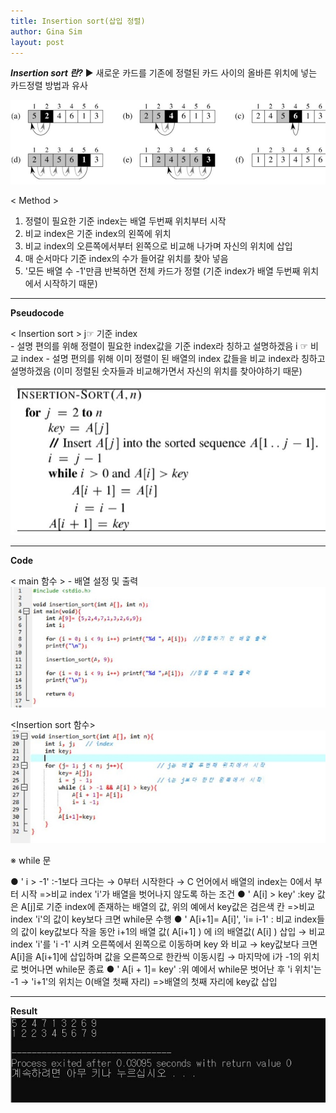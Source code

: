 ```yaml
---
title: Insertion sort(삽입 정렬)
author: Gina Sim
layout: post
---
```


***Insertion sort 란?***
▶ 새로운 카드를 기존에 정렬된 카드 사이의 올바른 위치에 넣는 카드정렬 방법과 유사

![insertion_sort](https://github.com/Gina-IT/Gina-IT.github.io/blob/master/_img/insertion_sort.jpg "Insertion sort principle")


< Method >

1. 정렬이 필요한 기준 index는 배열 두번째 위치부터 시작
2. 비교 index은 기준 index의 왼쪽에 위치
3. 비교 index의 오른쪽에서부터 왼쪽으로 비교해 나가며 자신의 위치에 삽입
4. 매 순서마다 기준 index의 수가 들어갈 위치를 찾아 넣음
5. '모든 배열 수 -1'만큼 반복하면 전체 카드가 정렬
   (기준 index가 배열 두번째 위치에서 시작하기 때문)

--------------------

**Pseudocode**

< Insertion sort >
j☞ 기준 index  
	- 설명 편의를 위해 정렬이 필요한 index값을 기준 index라 칭하고 설명하겠음
i ☞ 비교 index 
	- 설명 편의를 위해 이미 정렬이 된 배열의 index 값들을 비교 index라 칭하고 설명하겠음
	(이미 정렬된 숫자들과 비교해가면서 자신의 위치를 찾아야하기 때문)

![Insertion sort pseudocode](/_img/insertion_sort_pseudocode1.jpg "Insertion sort pseudocode")

--------------------

**Code**

< main 함수 > - 배열 설정 및 출력
![Insertion sort_main code](/_img/insertion_sort_main.jpg "Insertion sort_main code")

<Insertion sort 함수>
![Insertion sort code](https://github.com/Gina-IT/Gina-IT.github.io/blob/master/_img/insertion_sort_code.jpg "Insertion sort code")

※ while 문

● ' i > -1' :-1보다 크다는 → 0부터 시작한다 → C 언어에서 배열의 index는 0에서 부터 시작
=>비교 index 'i'가 배열을 벗어나지 않도록 하는 조건
● ' A[i] > key' :key 값은 A[j]로 기준 index에 존재하는 배열의 값, 위의 예에서 key값은 검은색 칸
=>비교 index 'i'의 값이 key보다 크면 while문 수행
● ' A[i+1]= A[i]', 'i= i-1'
: 비교 index들의 값이 key값보다 작을 동안 i+1의 배열 값( A[i+1] ) 에 i의 배열값( A[i] ) 삽입
→ 비교 index 'i'를 'i -1' 시켜 오른쪽에서 왼쪽으로 이동하며 key 와 비교
→ key값보다 크면 A[i]을 A[i+1]에 삽입하며 값을 오른쪽으로 한칸씩 이동시킴
→ 마지막에 i가 -1의 위치로 벗어나면 while문 종료
● ' A[i + 1]= key' :위 예에서 while문 벗어난 후 'i 위치'는 -1 → 'i+1'의 위치는 0(배열 첫째 자리)
=>배열의 첫째 자리에 key값 삽입

--------------------

**Result**
![Insertion sort result](https://github.com/Gina-IT/Gina-IT.github.io/blob/master/_img/insertion_sort_result.jpg "Insertion sort result")